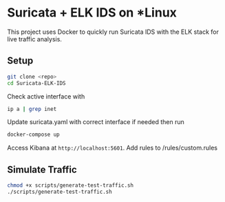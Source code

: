
# Suricata + ELK IDS on *Linux

This project uses Docker to quickly run Suricata IDS with the ELK stack for live traffic analysis.

## Setup

```bash
git clone <repo>
cd Suricata-ELK-IDS
```

Check active interface with
```bash
ip a | grep inet
```
Update suricata.yaml with correct interface if needed
then run
```bash
docker-compose up
```

Access Kibana at `http://localhost:5601`.
Add rules to /rules/custom.rules
## Simulate Traffic

```bash
chmod +x scripts/generate-test-traffic.sh
./scripts/generate-test-traffic.sh
```
